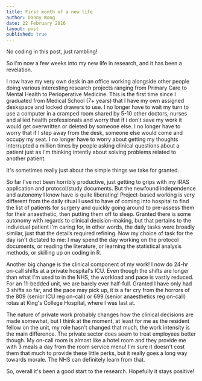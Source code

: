 ```yaml
---
title: First month of a new life
author: Danny Wong
date: 22 February 2016
layout: post
published: true
---
```



No coding in this post, just rambling!

So I'm now a few weeks into my new life in research, and it has been a revelation. 

I now have my very own desk in an office working alongside other people doing various interesting research projects ranging from Primary Care to Mental Health to Perioperative Medicine. This is the first time since I graduated from Medical School (7+ years) that I have my own assigned deskspace and locked drawers to use. I no longer have to wait my turn to use a computer in a cramped room shared by 5-10 other doctors, nurses and allied health professionals and worry that if i don't save my work it would get overwritten or deleted by someone else. I no longer have to worry that if I step away from the desk, someone else would come and occupy my seat. I no longer have to worry about getting my thoughts interrupted a million times by people asking clinical questions about a patient just as I'm thinking intently about solving problems related to another patient.

It's sometimes really just about the simple things we take for granted.

So far I've not been horribly productive, just getting to grips with my IRAS application and protocol/study documents. But the newfound independence and autonomy I know have is quite liberating! Project-based working is very different from the daily ritual I used to have of coming into hospital to find the list of patients for surgery and quickly going around to pre-assess them for their anaesthetic, then putting them off to sleep. Granted there is some autonomy with regards to clinical decision-making, but that pertains to the individual patient I'm caring for, in other words, the daily tasks were broadly similar, just that the details required refining. Now my choice of task for the day isn't dictated to me: I may spend the day working on the protocol documents, or reading the literature, or learning the statistical analysis methods, or skilling up on coding in R.

Another big change is the clinical component of my work! I now do 24-hr on-call shifts at a private hospital's ICU. Even though the shifts are longer than what I'm used to in the NHS, the workload and pace is vastly reduced. For an 11-bedded unit, we are barely ever half-full. Granted I have only had 3 shifts so far, and the pace may pick up, it is a far cry from the horrors of the 809 (senior ICU reg on-call) or 699 (senior anaesthetics reg on-call) rotas at King's College Hospital, where I was last at.

The nature of private work probably changes how the clinical decisions are made somewhat, but I think at the moment, at least for me as the resident fellow on the unit, my role hasn't changed that much, the work intensity is the main difference. The private sector does seem to treat employees better though. My on-call room is almost like a hotel room and they provide me with 3 meals a day from the room service menu! I'm sure it doesn't cost them that much to provide these little perks, but it really goes a long way towards morale. The NHS can definitely learn from that.

So, overall it's been a good start to the research. Hopefully it stays positive!